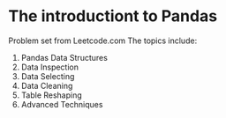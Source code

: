 # The introductiont to Pandas
Problem set from Leetcode.com
The topics include:
1. Pandas Data Structures
2. Data Inspection
3. Data Selecting
4. Data Cleaning
5. Table Reshaping
6. Advanced Techniques
